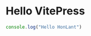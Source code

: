 <!--
 * @Descripttion: your project
 * @version: 1.0
 * @Author: hongweixun
 * @Date: 2022-10-26 10:54:47
 * @LastEditors: hongweixun
 * @LastEditTime: 2022-10-26 13:44:27
-->
# Hello VitePress

```js
console.log("Hello HonLant")
```